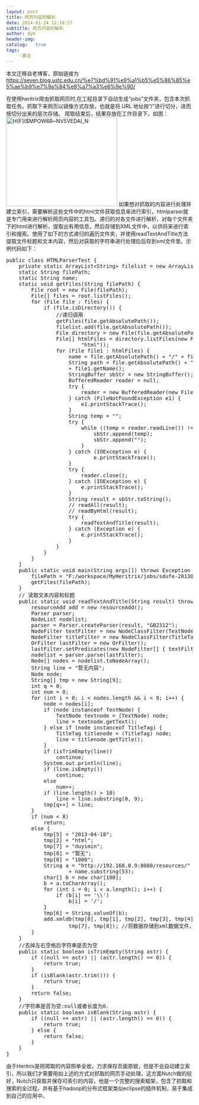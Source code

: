 ```yaml
---
layout: post
title: 网页内容的解析
date: 2014-01-24 12:18:57
subtitle: 网页内容的解析
author: dym
header-img:
catalog:   true
tags:
     -算法
---
```


本文迁移自老博客，原始链接为 <https://seven.blog.ustc.edu.cn/%e7%bd%91%e9%a1%b5%e5%86%85%e5%ae%b9%e7%9a%84%e8%a7%a3%e6%9e%90/>

在使用heritrix爬虫抓取网页时,在工程目录下自动生成“jobs”文件夹，包含本次抓取任务。抓取下来网页以镜像方式存放，也就是将 URL 地址按“/”进行切分，进而按切分出来的层次存储。 爬取结束后，结果存放在工作目录下。如图：
<a href="https://seven.blog.ustc.edu.cn/wp-content/uploads/2014/01/HFMPOW6RNV5VEDAI_N.jpg"><img src="https://seven.blog.ustc.edu.cn/wp-content/uploads/2014/01/HFMPOW6RNV5VEDAI_N-300x240.jpg" alt="H{F]($MPOW6R~NV5VEDAI_N" width="300" height="240" class="alignnone size-medium wp-image-66" /></a>
如果想对抓取的内容进行处理并建立索引，需要解析这些文件中的html文件获取信息来进行索引，htmlparser就是专门用来进行解析网页内容的工具包。递归的对各文件进行解析，对每个文件夹下的html进行解析，提取出有用信息，然后存储到XML文件中，以供将来进行索引和搜索。使用了如下的方式递归的遍历文件夹，并使用readTextAndTitle方法提取文件标题和文本内容，然后对获取的字符串进行处理后后存到xml文件里。示例代码如下：
<pre class="brush:[java]">
public class HTMLParserTest {
	private static ArrayList&lt;String&gt; filelist = new ArrayList&lt;String&gt;();
	static String filePath;
	static String name;
	static void getFiles(String filePath) {
		File root = new File(filePath);
		File[] files = root.listFiles();
		for (File file : files) {
			if (file.isDirectory()) {
				//递归调用
				getFiles(file.getAbsolutePath());
				filelist.add(file.getAbsolutePath());
				File directory = new File(file.getAbsolutePath());
				File[] htmlFiles = directory.listFiles(new FileNameSelector(
						"html"));
				for (File file1 : htmlFiles) {
					name = file.getAbsolutePath() + "/" + file1.getName();
					String path = file.getAbsolutePath() + "/"
					+ file1.getName();
					StringBuffer sbStr = new StringBuffer();
					BufferedReader reader = null;
					try {
						reader = new BufferedReader(new FileReader(new File(path)));
					} catch (FileNotFoundException e1) {
						e1.printStackTrace();
					}
					String temp = "";
					try {
						while ((temp = reader.readLine()) != null) {
							sbStr.append(temp);
							sbStr.append("");
						}
					} catch (IOException e) {
		 			        e.printStackTrace();
					}
					try {
						reader.close();
					} catch (IOException e) {
						e.printStackTrace();
					}
					String result = sbStr.toString();
					// readAll(result);
					// readByHtml(result);
					try {
						readTextAndTitle(result);
					} catch (Exception e) {
						e.printStackTrace();
					}
				}
			}
		}
	}
	public static void main(String args[]) throws Exception {
		filePath = "F:/workspace/MyHeritrix/jobs/sdufe-20130414121132012/mirror";
		getFiles(filePath);
	}
	// 读取文本内容和标题
	public static void readTextAndTitle(String result) throws Exception {
		resourceAdd add = new resourceAdd();
		Parser parser;
		NodeList nodelist;
		parser = Parser.createParser(result, "GB2312");
		NodeFilter textFilter = new NodeClassFilter(TextNode.class);
		NodeFilter titleFilter = new NodeClassFilter(TitleTag.class);
		OrFilter lastFilter = new OrFilter();
		lastFilter.setPredicates(new NodeFilter[] { textFilter, titleFilter });
		nodelist = parser.parse(lastFilter);
		Node[] nodes = nodelist.toNodeArray();
		String line = "暂无内容";
		Node node;
		String[] tmp = new String[9];
		int q = 0;
		int num = 0;
		for (int i = 0; i < nodes.length && i < 9; i++) {
			node = nodes[i];
			if (node instanceof TextNode) {
				TextNode textnode = (TextNode) node;
				line = textnode.getText();
			} else if (node instanceof TitleTag) {
				TitleTag titlenode = (TitleTag) node;
				line = titlenode.getTitle();
			}
			if (isTrimEmpty(line))
				continue;
			System.out.println(line);
			if (line.isEmpty())
				continue;
			else
				num++;
			if (line.length() > 10)
				line = line.substring(0, 9);
			tmp[q++] = line;
		}
		if (num < 8)
			return;
		else {
			tmp[5] = "2013-04-18";
			tmp[2] = "html";
			tmp[7] = "duyimin";
			tmp[8] = "暂无";
			tmp[0] = "1000";
			String a = "http://192.168.0.9:8080/resources/"
					+ name.substring(53);
			char[] b = new char[100];
			b = a.toCharArray();
			for (int i = 0; i < a.length(); i++) {
				if (b[i] == '\\')
					b[i] = '/';
			}
			tmp[6] = String.valueOf(b);
			add.xmldb(tmp[0], tmp[1], tmp[2], tmp[3], tmp[4], tmp[5], tmp[6],
					tmp[7], tmp[8]); //将数据存储到xml数据文件，供以后索引使用
		}
	}
	//去掉左右空格后字符串是否为空
	public static boolean isTrimEmpty(String astr) {
		if ((null == astr) || (astr.length() == 0)) {
			return true;
		}
		if (isBlank(astr.trim())) {
			return true;
		}
		return false;
	}
	//字符串是否为空:null或者长度为0.
	public static boolean isBlank(String astr) {
		if ((null == astr) || (astr.length() == 0)) {
			return true;
		} else {
			return false;
		}
	}
}</pre>
由于Heritrix是把爬取的内容照单全收，力求保存页面原貌，但是不会自动建立索引，所以我们才需要用如上述的方式对抓取的网页手动处理，这方面Nutch做的较好，Nutch只获取并保存可索引的内容，他是一个完整的搜索框架，包含了抓取和搜索的全过程，并有基于hadoop的分布式框架类似eclipse的插件机制，易于集成到自己的应用中。 
